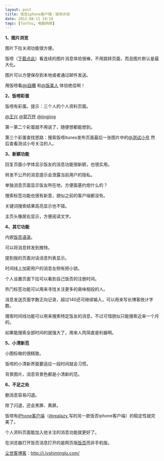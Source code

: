 ```yaml
---
layout: post
title: 饭否iphone客户端：饭唠评测
date: 2012-08-11 19:18
tags: [fanfou, 电脑网络]
---
```

<strong>1、图片浏览</strong>

图片下拉关闭功能很方便。

饭唠（<a href="http://itunes.apple.com/us/app/fan-lao/id541110403?ls=1&amp;mt=8" target="_blank">下载点此</a>）看连续的图片消息体验很棒，不用跳转页面，而且图片默认是最大化。

图片可以方便保存到本地或者通过邮件发送。

用饭唠看<a href="http://fanfou.com/izibao" target="_blank">@i自曝</a> 和<a href="http://fanfou.com/FanMeiRen" target="_blank">@饭美人</a> 体验绝佳啊！

<strong>2、饭唠彩蛋</strong>

饭唠有彩蛋。提示：三个人的个人资料页面。

<a href="http://fanfou.com/wangxing" target="_blank">@王兴</a> <a href="http://fanfou.com/wanhuai" target="_blank">@郭万怀</a> <a href="http://fanfou.com/egglucky1984" target="_blank">@jingjing</a>

第一第二个彩蛋就不用说了，随便想都能想到。

第三个彩蛋查找思路：搜索饭唠itunes发布页面最后一张图片中的<a href="http://fanfou.com/chenxa" target="_blank">@测试小号</a> 然后查看测试小号关注的人。

<strong>3、新颖功能</strong>

回复页面小字体显示饭友的消息功能很新颖，也很实用。

转发不公开的消息提示会泄露当前用户的隐私。

单独消息页面显示饭友所在地，方便面基约炮什么的？

搜索标签功能也很有新意，貌似之前的客户端都没有。

关键词搜索结果高亮显示也不错。

主页头像居右显示，方便阅读文字。

<strong>4、其它功能</strong>

内嵌<a href="http://i.lvshiminglu.com/blog/717.html" target="_blank">饭否语录</a>。

可以将消息转发到推特。

提到我的页面对话消息列表显示。

时间线上加密用户的消息左侧有把小锁。

个人设置页面下拉可以看到自己饭否的注册时间。

热门标签功能可以用来寻找关注更多的臭味相投的人。

消息发送页面字数正向记录，超过140还可继续输入，可以用来写长博客统计字数。

搜索时间线功能可以用来搜索特定饭友的消息，不过可惜貌似只能搜索近来一个月的。

如果能搜索全部时间的就强大了，用来人肉简直是利器啊。

<strong>5、小清新范</strong>

小图标做的很精致。

饭唠的小清新界面要适应一段时间就会习惯。

背景图片，消息背景色都是小清新的范。

<strong>6、不足之处</strong>

删消息容易闪退。

除了闪退，还会黑屏、黄屏。

饭唠有<a href="http://itunes.apple.com/cn/app/id406596290" target="_blank">iPhone客户端</a>（<a href="http://fanfou.com/realazy" target="_blank">@realazy </a>写的另一款饭否iphone客户端）的稳定性就完美了。

个人资料页面能加入他关注的消息功能就更好了。

在浏览器打开饭否消息打开的是网页版<a href="http://i.lvshiminglu.com/tag/%e9%a5%ad%e5%90%a6" target="_blank">饭否</a>而非手机版。

<a href="http://i.lvshiminglu.com/">尘世客博客</a>：<a href="http://i.lvshiminglu.com/">http://i.lvshiminglu.com/</a>

